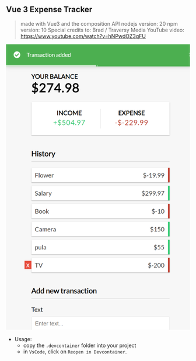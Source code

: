 
## Vue 3 Expense Tracker
> made with Vue3 and the composition API
> nodejs version: 20
> npm version:    10
> Special credits to: Brad / Traversy Media
> YouTube video:  https://www.youtube.com/watch?v=hNPwdOZ3qFU

<img src="./screenshots/Screenshot_4.png"/>

- Usage:
    - copy the `.devcontainer` folder into your project
    - in `VsCode`, click on `Reopen in Devcontainer`.